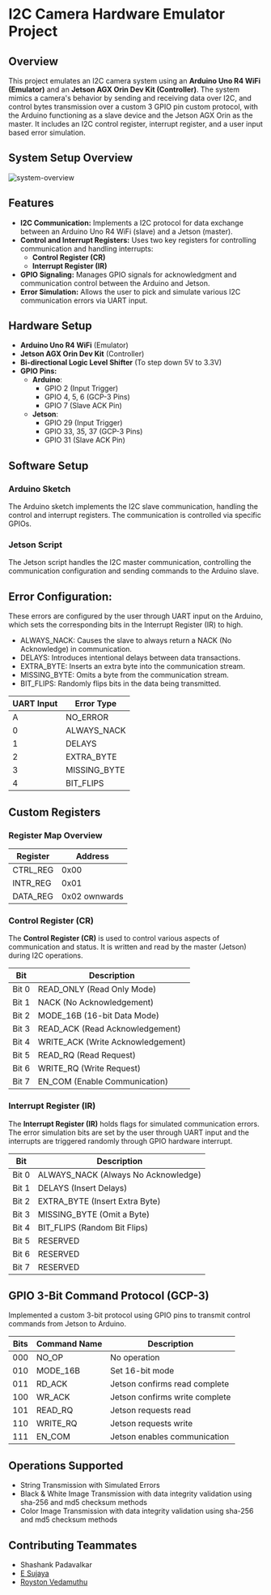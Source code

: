 # I2C Camera Hardware Emulator Project

## Overview
This project emulates an I2C camera system using an **Arduino Uno R4 WiFi (Emulator)** and an **Jetson AGX Orin Dev Kit (Controller)**. The system mimics a camera's behavior by sending and receiving data over I2C, and control bytes transmission over a custom 3 GPIO pin custom protocol, with the Arduino functioning as a slave device and the Jetson AGX Orin as the master. It includes an I2C control register, interrupt register, and a user input based error simulation.

## System Setup Overview
![system-overview](https://github.com/user-attachments/assets/e03c9de9-d741-43dd-8843-c7a7d7f2d299)

## Features
- **I2C Communication:** Implements a I2C protocol for data exchange between an Arduino Uno R4 WiFi (slave) and a Jetson (master).
- **Control and Interrupt Registers:** Uses two key registers for controlling communication and handling interrupts:
  - **Control Register (CR)**
  - **Interrupt Register (IR)**
- **GPIO Signaling:** Manages GPIO signals for acknowledgment and communication control between the Arduino and Jetson.
- **Error Simulation:** Allows the user to pick and simulate various I2C communication errors via UART input.

## Hardware Setup
- **Arduino Uno R4 WiFi** (Emulator)
- **Jetson AGX Orin Dev Kit** (Controller)
- **Bi-directional Logic Level Shifter** (To step down 5V to 3.3V)
- **GPIO Pins:**
  - **Arduino**:
    - GPIO 2 (Input Trigger)
    - GPIO 4, 5, 6 (GCP-3 Pins)
    - GPIO 7 (Slave ACK Pin)
  - **Jetson**:
    - GPIO 29 (Input Trigger)
    - GPIO 33, 35, 37 (GCP-3 Pins)
    - GPIO 31 (Slave ACK Pin)

## Software Setup

### Arduino Sketch
The Arduino sketch implements the I2C slave communication, handling the control and interrupt registers. The communication is controlled via specific GPIOs.

### Jetson Script
The Jetson script handles the I2C master communication, controlling the communication configuration and sending commands to the Arduino slave.

## Error Configuration:
These errors are configured by the user through UART input on the Arduino, which sets the corresponding bits in the Interrupt Register (IR) to high.
  - ALWAYS_NACK: Causes the slave to always return a NACK (No Acknowledge) in communication.
  - DELAYS: Introduces intentional delays between data transactions.
  - EXTRA_BYTE: Inserts an extra byte into the communication stream.
  - MISSING_BYTE: Omits a byte from the communication stream.
  - BIT_FLIPS: Randomly flips bits in the data being transmitted.

| UART Input  | Error Type            |
|------|------------------------------|
| A | NO_ERROR  |
| 0 | ALWAYS_NACK |
| 1 | DELAYS |
| 2 | EXTRA_BYTE |
| 3 | MISSING_BYTE  |
| 4 | BIT_FLIPS |

## Custom Registers

### Register Map Overview

| Register | Address       |
|----------|---------------|
| CTRL_REG | 0x00          |
| INTR_REG | 0x01          |
| DATA_REG | 0x02 ownwards |

### Control Register (CR)
The **Control Register (CR)** is used to control various aspects of communication and status. It is written and read by the master (Jetson) during I2C operations.

| Bit  | Description                  |
|------|------------------------------|
| Bit 0 | READ_ONLY (Read Only Mode) |
| Bit 1 | NACK (No Acknowledgement) |
| Bit 2 | MODE_16B (16-bit Data Mode) |
| Bit 3 | READ_ACK (Read Acknowledgement) |
| Bit 4 | WRITE_ACK (Write Acknowledgement) |
| Bit 5 | READ_RQ (Read Request) |
| Bit 6 | WRITE_RQ (Write Request) |
| Bit 7 | EN_COM (Enable Communication) |
  
### Interrupt Register (IR)
The **Interrupt Register (IR)** holds flags for simulated communication errors. The error simulation bits are set by the user through UART input and the interrupts are triggered randomly through GPIO hardware interrupt.

| Bit  | Description                              |
|------|------------------------------------------|
| Bit 0 | ALWAYS_NACK (Always No Acknowledge)      |
| Bit 1 | DELAYS (Insert Delays)                   |
| Bit 2 | EXTRA_BYTE (Insert Extra Byte)           |
| Bit 3 | MISSING_BYTE (Omit a Byte)               |
| Bit 4 | BIT_FLIPS (Random Bit Flips)             |
| Bit 5 | RESERVED        |
| Bit 6 | RESERVED      |
| Bit 7 | RESERVED              |

## GPIO 3-Bit Command Protocol (GCP-3)
Implemented a custom 3-bit protocol using GPIO pins to transmit control commands from Jetson to Arduino.

| Bits  | Command Name | Description                       |
|-------|--------------|-----------------------------------|
| 000   | NO_OP        | No operation                     |
| 010   | MODE_16B     | Set 16-bit mode                  |
| 011   | RD_ACK       | Jetson confirms read complete     |
| 100   | WR_ACK       | Jetson confirms write complete    |
| 101   | READ_RQ      | Jetson requests read              |
| 110   | WRITE_RQ     | Jetson requests write             |
| 111   | EN_COM       | Jetson enables communication      |

## Operations Supported
- String Transmission with Simulated Errors
- Black & White Image Transmission with data integrity validation using sha-256 and md5 checksum methods
- Color Image Transmission with data integrity validation using sha-256 and md5 checksum methods

## Contributing Teammates
- Shashank Padavalkar
- [E Sujaya](https://github.com/Sujaya-E)
- [Royston Vedamuthu](https://github.com/RoystonV)
